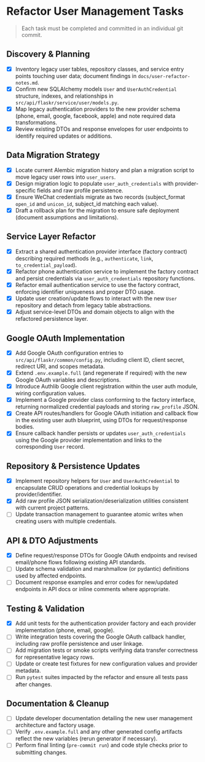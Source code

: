 # Refactor User Management Tasks

> Each task must be completed and committed in an individual git commit.

## Discovery & Planning
- [x] Inventory legacy user tables, repository classes, and service entry points touching user data; document findings in `docs/user-refactor-notes.md`.
- [x] Confirm new SQLAlchemy models `User` and `UserAuthCredential` structure, indexes, and relationships in `src/api/flaskr/service/user/models.py`.
- [x] Map legacy authentication providers to the new provider schema (phone, email, google, facebook, apple) and note required data transformations.
- [x] Review existing DTOs and response envelopes for user endpoints to identify required updates or additions.

## Data Migration Strategy
- [x] Locate current Alembic migration history and plan a migration script to move legacy user rows into `user_users`.
- [x] Design migration logic to populate `user_auth_credentials` with provider-specific fields and raw profile persistence.
- [x] Ensure WeChat credentials migrate as two records (subject_format `open_id` and `unicon_id`, subject_id matching each value).
- [x] Draft a rollback plan for the migration to ensure safe deployment (document assumptions and limitations).

## Service Layer Refactor
- [x] Extract a shared authentication provider interface (factory contract) describing required methods (e.g., `authenticate`, `link`, `to_credential_payload`).
- [x] Refactor phone authentication service to implement the factory contract and persist credentials via `user_auth_credentials` repository functions.
- [x] Refactor email authentication service to use the factory contract, enforcing identifier uniqueness and proper DTO usage.
- [x] Update user creation/update flows to interact with the new `User` repository and detach from legacy table abstractions.
- [x] Adjust service-level DTOs and domain objects to align with the refactored persistence layer.

## Google OAuth Implementation
- [x] Add Google OAuth configuration entries to `src/api/flaskr/common/config.py`, including client ID, client secret, redirect URI, and scopes metadata.
- [x] Extend `.env.example.full` (and regenerate if required) with the new Google OAuth variables and descriptions.
- [x] Introduce Authlib Google client registration within the user auth module, wiring configuration values.
- [x] Implement a Google provider class conforming to the factory interface, returning normalized credential payloads and storing `raw_profile` JSON.
- [x] Create API routes/handlers for Google OAuth initiation and callback flow in the existing user auth blueprint, using DTOs for request/response bodies.
- [x] Ensure callback handler persists or updates `user_auth_credentials` using the Google provider implementation and links to the corresponding `User` record.

## Repository & Persistence Updates
- [x] Implement repository helpers for `User` and `UserAuthCredential` to encapsulate CRUD operations and credential lookups by provider/identifier.
- [x] Add raw profile JSON serialization/deserialization utilities consistent with current project patterns.
- [ ] Update transaction management to guarantee atomic writes when creating users with multiple credentials.

## API & DTO Adjustments
- [x] Define request/response DTOs for Google OAuth endpoints and revised email/phone flows following existing API standards.
- [ ] Update schema validation and marshmallow (or pydantic) definitions used by affected endpoints.
- [ ] Document response examples and error codes for new/updated endpoints in API docs or inline comments where appropriate.

## Testing & Validation
- [x] Add unit tests for the authentication provider factory and each provider implementation (phone, email, google).
- [ ] Write integration tests covering the Google OAuth callback handler, including raw profile persistence and user linkage.
- [ ] Add migration tests or smoke scripts verifying data transfer correctness for representative legacy rows.
- [ ] Update or create test fixtures for new configuration values and provider metadata.
- [ ] Run `pytest` suites impacted by the refactor and ensure all tests pass after changes.

## Documentation & Cleanup
- [ ] Update developer documentation detailing the new user management architecture and factory usage.
- [ ] Verify `.env.example.full` and any other generated config artifacts reflect the new variables (rerun generator if necessary).
- [ ] Perform final linting (`pre-commit run`) and code style checks prior to submitting changes.
